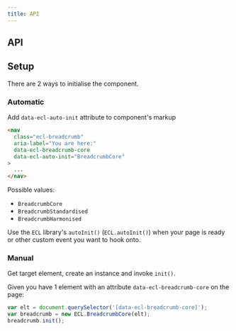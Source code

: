```yaml
---
title: API
---
```


## API

<BreadcrumbJSDoc />

## Setup

There are 2 ways to initialise the component.

### Automatic

Add `data-ecl-auto-init` attribute to component's markup

```html
<nav
  class="ecl-breadcrumb"
  aria-label="You are here:"
  data-ecl-breadcrumb-core
  data-ecl-auto-init="BreadcrumbCore"
>
  ...
</nav>
```

Possible values:

- `BreadcrumbCore`
- `BreadcrumbStandardised`
- `BreadcrumbHarmonised`

Use the `ECL` library's `autoInit()` (`ECL.autoInit()`) when your page is ready or other custom event you want to hook onto.

### Manual

Get target element, create an instance and invoke `init()`.

Given you have 1 element with an attribute `data-ecl-breadcrumb-core` on the page:

```js
var elt = document.querySelector('[data-ecl-breadcrumb-core]');
var breadcrumb = new ECL.BreadcrumbCore(elt);
breadcrumb.init();
```